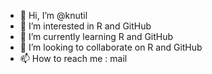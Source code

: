 - 👋 Hi, I’m @knutil
- 👀 I’m interested in R and GitHub
- 🌱 I’m currently learning R and GitHub
- 💞️ I’m looking to collaborate on R and GitHub
- 📫 How to reach me : mail

<!---
knutil/knutil is a ✨ special ✨ repository because its `README.md` (this file) appears on your GitHub profile.
You can click the Preview link to take a look at your changes.
--->
